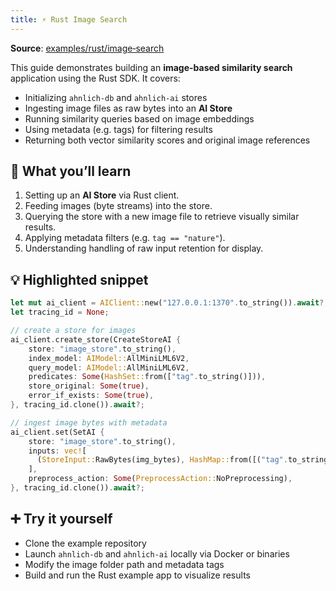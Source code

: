 ```yaml
---
title: ⚡ Rust Image Search
---
```


**Source**: [examples/rust/image‑search](https://github.com/deven96/ahnlich/tree/main/examples/rust/image-search)

This guide demonstrates building an **image-based similarity search** application using the Rust SDK. It covers:

- Initializing `ahnlich-db` and `ahnlich-ai` stores
- Ingesting image files as raw bytes into an **AI Store**
- Running similarity queries based on image embeddings
- Using metadata (e.g. tags) for filtering results  
- Returning both vector similarity scores and original image references

## 🔧 What you’ll learn

1. Setting up an **AI Store** via Rust client.
2. Feeding images (byte streams) into the store.
3. Querying the store with a new image file to retrieve visually similar results.
4. Applying metadata filters (e.g. `tag == "nature"`).
5. Understanding handling of raw input retention for display.

## 💡 Highlighted snippet

```rust
let mut ai_client = AIClient::new("127.0.0.1:1370".to_string()).await?;
let tracing_id = None;

// create a store for images
ai_client.create_store(CreateStoreAI {
    store: "image_store".to_string(),
    index_model: AIModel::AllMiniLML6V2,
    query_model: AIModel::AllMiniLML6V2,
    predicates: Some(HashSet::from(["tag".to_string()])),
    store_original: Some(true),
    error_if_exists: Some(true),
}, tracing_id.clone()).await?;

// ingest image bytes with metadata
ai_client.set(SetAI {
    store: "image_store".to_string(),
    inputs: vec![
      (StoreInput::RawBytes(img_bytes), HashMap::from([("tag".to_string(), "nature")]))
    ],
    preprocess_action: Some(PreprocessAction::NoPreprocessing),
}, tracing_id.clone()).await?;
```

## ➕ Try it yourself

- Clone the example repository  
- Launch `ahnlich-db` and `ahnlich-ai` locally via Docker or binaries  
- Modify the image folder path and metadata tags  
- Build and run the Rust example app to visualize results
